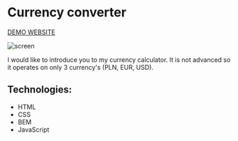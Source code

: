 # Currency converter
[DEMO WEBSITE](https://pawelwalicki.github.io/currency-converter/)

![screen](https://i.ibb.co/BGrScgc/screenshot.jpg)


I would like to introduce you to my currency calculator. It is not advanced so it operates on only 3 currency's (PLN, EUR, USD).
## Technologies:
- HTML
- CSS
- BEM
- JavaScript
